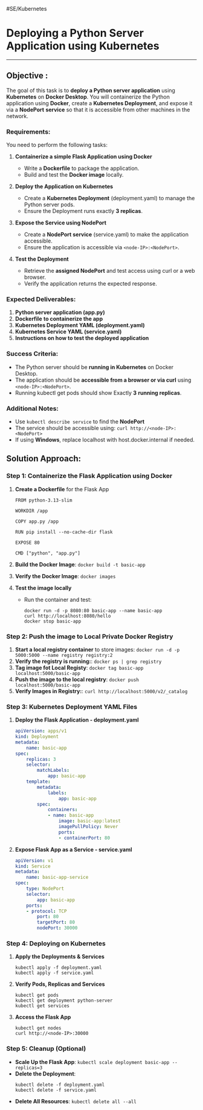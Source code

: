 #SE/Kubernetes

# Deploying a Python Server Application using Kubernetes

------

## Objective :

The goal of this task is to **deploy a Python server application** using **Kubernetes** on **Docker Desktop**. You will containerize the Python application using **Docker**, create a **Kubernetes Deployment**, and expose it via a **NodePort** **service** so that it is accessible from other machines in the network.

### Requirements:

You need to perform the following tasks:
    
1. **Containerize a simple Flask Application using Docker**
	- Write a **Dockerfile** to package the application.
    - Build and test the **Docker image** locally.

2. **Deploy the Application on Kubernetes**
	- Create a **Kubernetes Deployment** (deployment.yaml) to manage the Python server pods.
    - Ensure the Deployment runs exactly **3 replicas**.

3. **Expose the Service using NodePort**
    - Create a **NodePort service** (service.yaml) to make the application accessible.
    - Ensure the application is accessible via `<node-IP>:<NodePort>`.
    
4. **Test the Deployment**
    - Retrieve the **assigned NodePort** and test access using curl or a web browser.
    - Verify the application returns the expected response.

### **Expected Deliverables:**

1. **Python server application (app.py)**
2. **Dockerfile** **to containerize the app**
3. **Kubernetes Deployment YAML (deployment.yaml)**
4. **Kubernetes Service YAML (service.yaml)**
5. **Instructions on how to test the deployed application**

### Success Criteria:

- The Python server should be **running in Kubernetes** on Docker Desktop.
- The application should be **accessible from a browser or via curl** using `<node-IP>:<NodePort>`.
- Running kubectl get pods should show Exactly **3** **running replicas**.

### Additional Notes:

 - Use `kubectl describe service` to find the **NodePort**
 - The service should be accessible using: `curl http://<node-IP>:<NodePort>`
 - If using **Windows**, replace localhost with host.docker.internal if needed.

## Solution Approach:

### Step 1:  Containerize the Flask Application using Docker

1. **Create a Dockerfile** for the Flask App
	```
	FROM python-3.13-slim
	
	WORKDIR /app
	
	COPY app.py /app
	
	RUN pip install --no-cache-dir flask
	
	EXPOSE 80
	
	CMD ["python", "app.py"]
	```
	
2. **Build the Docker Image**: `docker build -t basic-app`

3. **Verify the Docker Image**: `docker images`

4. **Test the image locally**
	- Run the container and test:
		```
		docker run -d -p 8080:80 basic-app --name basic-app
		curl http://localhost:8080/hello
		docker stop basic-app
		```

### Step 2: Push the image to Local Private Docker Registry

1. **Start a local registry container** to store images: `docker run -d -p 5000:5000 --name registry registry:2`
2. **Verify the registry is running:**: `docker ps | grep registry`
3. **Tag image fot Local Registy**: `docker tag basic-app localhost:5000/basic-app`
4. **Push the image to the local registry**: `docker push localhost:5000/basic-app`
5. **Verify Images in Registry:**: `curl http://localhost:5000/v2/_catalog`

### Step 3: Kubernetes Deployment YAML Files

1. **Deploy the Flask Application - deployment.yaml**

	```yml
	apiVersion: apps/v1
 	kind: Deployment
 	metadata:
 		name: basic-app
 	spec:
 		replicas: 3
 		selector:
 			matchLabels:
 				app: basic-app
 		template:
 			metadata:
 				labels:
 					app: basic-app
 			spec:
 				containers:
 				- name: basic-app
 					image: basic-app:latest
 					imagePullPolicy: Never
 					ports:
 					- containerPort: 80
	```

2. **Expose Flask App as a Service - service.yaml**

	```yml
	apiVersion: v1
	kind: Service
	metadata:
		name: basic-app-service
	spec:
		type: NodePort
		selector:
			app: basic-app
		ports:
		- protocol: TCP
			port: 80
			targetPort: 80
			nodePort: 30000
	```

### Step 4: Deploying on Kubernetes

1. **Apply the Deployments & Services** 
	```
	kubectl apply -f deployment.yaml
	kubectl apply -f service.yaml
	```

2. **Verify Pods, Replicas and Services** 
	```
	kubectl get pods
	kubectl get deployment python-server
	kubectl get services
	```

3. **Access the Flask App** 
	```
	kubectl get nodes
	curl http://<node-IP>:30000
	```

### Step 5: Cleanup **(Optional)**

- **Scale Up the Flask App**: `kubectl scale deployment basic-app --replicas=3`
- **Delete the Deployment**:  
	```
	kubectl delete -f deployment.yaml
	kubectl delete -f service.yaml
	```
- **Delete All Resources**: `kubectl delete all --all`